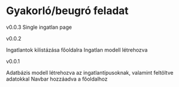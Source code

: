 # Gyakorló/beugró feladat

v0.0.3
Single ingatlan page

v0.0.2

Ingatlantok kilistázása főoldalra
Ingatlan modell létrehozva

v0.0.1

Adatbázis modell létrehozva az ingatlantípusoknak, valamint feltöltve adatokkal
Navbar hozzáadva a főoldalhoz
